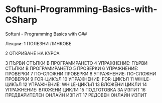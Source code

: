 # Softuni-Programming-Basics-with-CSharp
Softuni - Programming Basics with C##

Лекции:
1 ПОЛЕЗНИ ЛИНКОВЕ

2 ОТКРИВАНЕ НА КУРСА

3 ПЪРВИ СТЪПКИ В ПРОГРАМИРАНЕТО
4 УПРАЖНЕНИЕ: ПЪРВИ СТЪПКИ В ПРОГРАМИРАНЕТО
5 ПРОВЕРКИ
6 УПРАЖНЕНИЕ: ПРОВЕРКИ
7 ПО-СЛОЖНИ ПРОВЕРКИ
8 УПРАЖНЕНИЕ: ПО-СЛОЖНИ ПРОВЕРКИ
9 FOR-ЦИКЪЛ
10 УПРАЖНЕНИЕ: FOR-ЦИКЪЛ
11 WHILE-ЦИКЪЛ
12 УПРАЖНЕНИЕ: WHILE-ЦИКЪЛ
13 ВЛОЖЕНИ ЦИКЛИ
14 УПРАЖНЕНИЕ: ВЛОЖЕНИ ЦИКЛИ
15 ПОДГОТОВКА ЗА ИЗПИТ
16 ПРЕДВАРИТЕЛЕН ОНЛАЙН ИЗПИТ
17 РЕДОВЕН ОНЛАЙН ИЗПИТ
